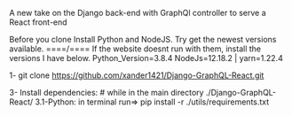 A new take on the Django back-end with GraphQl controller to serve a React front-end

Before you clone Install Python and NodeJS. Try get the newest versions available. 
====/====
If the website doesnt run with them, install the versions I have below. 
Python_Version=3.8.4
NodeJs=12.18.2 | yarn=1.22.4


1- git clone https://github.com/xander1421/Django-GraphQL-React.git

3- Install dependencies:
    # while in the main directory ./Django-GraphQL-React/
    3.1-Python: in terminal run=> pip install -r ./utils/requirements.txt
